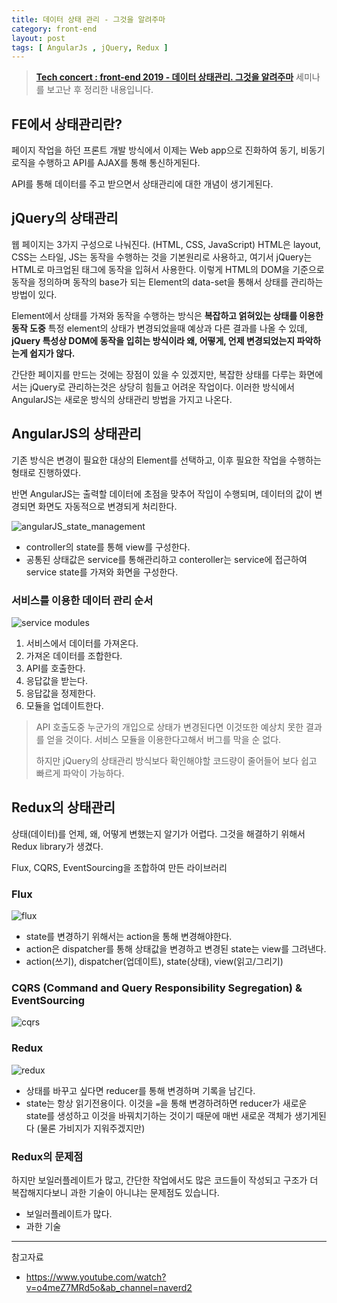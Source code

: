 ```yaml
---
title: 데이터 상태 관리 - 그것을 알려주마 
category: front-end
layout: post
tags: [ AngularJs , jQuery, Redux ]
---
```


> **[Tech concert : front-end 2019 - 데이터 상태관리. 그것을 알려주마](https://www.youtube.com/watch?v=o4meZ7MRd5o&ab_channel=naverd2)** 세미나를 보고난 후 정리한 내용입니다.

## FE에서 상태관리란?

페이지 작업을 하던 프론트 개발 방식에서 이제는 Web app으로 진화하여 동기, 비동기 로직을 수행하고 API를 AJAX를 통해 통신하게된다.

API를 통해 데이터를 주고 받으면서 상태관리에 대한 개념이 생기게된다.

## jQuery의 상태관리

웹 페이지는 3가지 구성으로 나눠진다. (HTML, CSS, JavaScript)
HTML은 layout, CSS는 스타일, JS는 동작을 수행하는 것을 기본원리로 사용하고, 여기서 jQuery는 HTML로 마크업된 태그에 동작을 입혀서 사용한다.
이렇게 HTML의 DOM을 기준으로 동작을 정의하며 동작의 base가 되는 Element의 data-set을 통해서 상태를 관리하는 방법이 있다.

Element에서 상태를 가져와 동작을 수행하는 방식은 **복잡하고 얽혀있는 상태를 이용한 동작 도중** 특정 element의 상태가 변경되었을때 예상과 다른 결과를 나올 수 있데, **jQuery 특성상 DOM에 동작을 입히는 방식이라 왜, 어떻게, 언제 변경되었는지 파악하는게 쉽지가 않다.**

간단한 페이지를 만드는 것에는 장점이 있을 수 있겠지만, 복잡한 상태를 다루는 화면에서는 jQuery로 관리하는것은 상당히 힘들고 어려운 작업이다. 이러한 방식에서 AngularJS는 새로운 방식의 상태관리 방법을 가지고 나온다.

## AngularJS의 상태관리

기존 방식은 변경이 필요한 대상의 Element를 선택하고, 이후 필요한 작업을 수행하는 형태로 진행하였다.

반면 AngularJS는 출력할 데이터에 초점을 맞추어 작입이 수행되며, 데이터의 값이 변경되면 화면도 자동적으로 변경되게 처리한다.

![angularJS_state_management](https://velog.velcdn.com/images/253eosam/post/305231e0-2298-41fd-8cff-6465a4112373/image.png)

- controller의 state를 통해 view를 구성한다.
- 공통된 상태값은 service를 통해관리하고 conteroller는 service에 접근하여 service state를 가져와 화면을 구성한다.

### 서비스를 이용한 데이터 관리 순서

![service modules](https://velog.velcdn.com/images/253eosam/post/79912cf1-ccf6-4833-8924-1c893574952f/image.png)

1. 서비스에서 데이터를 가져온다.
2. 가져온 데이터를 조합한다.
3. API를 호출한다.
4. 응답값을 받는다.
5. 응답값을 정제한다.
6. 모듈을 업데이트한다.

> API 호출도중 누군가의 개입으로 상태가 변경된다면 이것또한 예상치 못한 결과를 얻을 것이다. 서비스 모듈을 이용한다고해서 버그를 막을 순 없다. 
>
> 하지만 jQuery의 상태관리 방식보다 확인해야할 코드량이 줄어들어 보다 쉽고 빠르게 파악이 가능하다.

## Redux의 상태관리

상태(데이터)를 언제, 왜, 어떻게 변했는지 알기가 어렵다. 그것을 해결하기 위해서 Redux library가 생겼다.

Flux, CQRS, EventSourcing을 조합하여 만든 라이브러리

### Flux 

![flux](https://velog.velcdn.com/images/253eosam/post/ac49c85f-759d-4e90-9800-1426091c61e6/image.png)

- state를 변경하기 위해서는 action을 통해 변경해야한다.
- action은 dispatcher를 통해 상태값을 변경하고 변경된 state는 view를 그려낸다.
- action(쓰기), dispatcher(업데이트), state(상태), view(읽고/그리기)

### CQRS (Command and Query Responsibility Segregation) & EventSourcing

![cqrs](https://velog.velcdn.com/images/253eosam/post/a6998cae-94a9-472e-919d-079d4b662616/image.png)

### Redux

![redux](https://velog.velcdn.com/images/253eosam/post/343216c2-ed87-42c8-9c3a-785dd7fa47a1/image.png)

- 상태를 바꾸고 싶다면 reducer를 통해 변경하며 기록을 남긴다.
- state는 항상 읽기전용이다. 이것을 `=`을 통해 변경하려하면 reducer가 새로운 state를 생성하고 이것을 바꿔치기하는 것이기 때문에 매번 새로운 객체가 생기게된다 (물론 가비지가 지워주겠지만)

### Redux의 문제점

하지만 보일러플레이트가 많고, 간단한 작업에서도 많은 코드들이 작성되고 구조가 더 복잡해지다보니 과한 기술이 아니냐는 문제점도 있습니다. 

- 보일러플레이트가 많다. 
- 과한 기술

---

참고자료

- https://www.youtube.com/watch?v=o4meZ7MRd5o&ab_channel=naverd2

